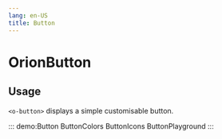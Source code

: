 ```yaml
---
lang: en-US
title: Button
---
```


# OrionButton

## Usage

`<o-button>` displays a simple customisable button.

::: demo:Button
ButtonColors
ButtonIcons
ButtonPlayground
:::


<attribute-table/>
